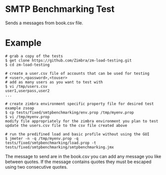 # SMTP Benchmarking Test

Sends a messages from book.csv file.

# Example

```
# grab a copy of the tests
$ get clone https://github.com/Zimbra/zm-load-testing.git 
$ cd zm-load-testing

# create a user.csv file of accounts that can be used for testing
# <user>,<password>,<touser>
# add as many users as you want to test with
$ vi /tmp/users.csv
user1,userpass,user2
...

# create zimbra environment specific property file for desired test example zsoap
$ cp tests/fixed/smtpbenchmarking/env.prop /tmp/myenv.prop
$ vi /tmp/myenv.prop
modify file appropriately for the zimbra environment you plan to test
update the users.csv file to the csv file created above

# run the predifined load and basic profile without using the GUI
$ jmeter -n -q /tmp/myenv.prop -q tests/fixed/smtpbenchmarking/load.prop -t tests/fixed/smtpbenchmarking/smtpbenchmarking.jmx
```

The message to send are in the book.csv you can add any message you like between quotes. If the message contains quotes they must be escaped using two consecutive quotes.
